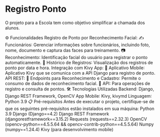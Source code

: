 # Registro Ponto
O projeto para a Escola tem como objetivo simplificar a chamada dos alunos.

 ⚙
 Funcionalidades
 Registro de Ponto por Reconhecimento Facial:
 ✍
 Funcionários Gerenciar informações sobre funcionários, incluindo foto, nome, documento e 
captura das faces para treinamento.
 📷
 Reconhecimento Identificação facial do usuário para registrar o ponto automaticamente.
 🧾
 Histórico de Registros Visualização dos registros de ponto por data e hora.
 Integração com Kivy App:
 📲
 Aplicativo Mobile Aplicativo Kivy que se comunica com a API Django para registro de ponto.
API REST:
 🔗
 Endpoints para Reconhecimento e Cadastro Permite o consumo de dados de reconhecimento 
facial.
 🔐
 API Para operações de registro e consulta de pontos.
 🛠
 Tecnologias Utilizadas
 Backend Django, Django REST Framework, OpenCV
 App Mobile Kivy, kivymd
 Linguagem Python 3.9
 📋
 Pré-requisitos
 Antes de executar o projeto, certifique-se de que os seguintes pré-requisitos estão instalados em sua 
máquina:
 Python 3.9
 Django Django==4.2
 Django REST Framework (djangorestframework==3.15.2
 Requests (requests==2.32.3
 OpenCV (opencv-python==4.5.5.64 && opencv-contrib-python==4.5.5.64
 Numpy (numpy==1.24.4
 Kivy (para desenvolvimento mobile)
